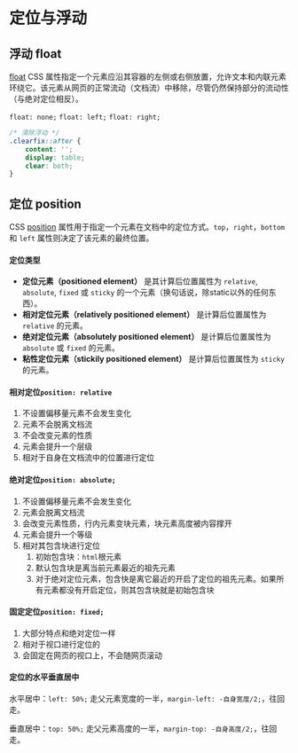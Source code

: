 # 定位与浮动

## 浮动 float

[float](https://developer.mozilla.org/zh-CN/docs/Web/CSS/float) CSS
属性指定一个元素应沿其容器的左侧或右侧放置，允许文本和内联元素环绕它。该元素从网页的正常流动（文档流）中移除，尽管仍然保持部分的流动性（与绝对定位相反）。

`float: none;` `float: left;` `float: right;`

```css
/* 清除浮动 */
.clearfix::after {
    content: '';
    display: table;
    clear: both;
}
```

## 定位 position

CSS [position](https://developer.mozilla.org/zh-CN/docs/Web/CSS/position) 属性用于指定一个元素在文档中的定位方式。`top`，`right`，`bottom`
和 `left` 属性则决定了该元素的最终位置。

#### 定位类型

- **定位元素（positioned element）** 是其计算后位置属性为 `relative`, `absolute`, `fixed` 或 `sticky` 的一个元素（换句话说，除static以外的任何东西）。
- **相对定位元素（relatively positioned element）** 是计算后位置属性为 `relative` 的元素。
- **绝对定位元素（absolutely positioned element）** 是计算后位置属性为 `absolute` 或 `fixed` 的元素。
- **粘性定位元素（stickily positioned element）** 是计算后位置属性为 `sticky` 的元素。

#### 相对定位`position: relative`

1. 不设置偏移量元素不会发生变化
2. 元素不会脱离文档流
3. 不会改变元素的性质
4. 元素会提升一个层级
5. 相对于自身在文档流中的位置进行定位

#### 绝对定位`position: absolute;`

1. 不设置偏移量元素不会发生变化
2. 元素会脱离文档流
3. 会改变元素性质，行内元素变块元素，块元素高度被内容撑开
4. 元素会提升一个等级
5. 相对其包含块进行定位
    1. 初始包含块：`html`根元素
    2. 默认包含块是离当前元素最近的祖先元素
    3. 对于绝对定位元素，包含快是离它最近的开启了定位的祖先元素。如果所有元素都没有开启定位，则其包含块就是初始包含块

#### 固定定位`position: fixed;`

1. 大部分特点和绝对定位一样
2. 相对于视口进行定位的
3. 会固定在网页的视口上，不会随网页滚动

#### 定位的水平垂直居中

水平居中：`left: 50%;` 走父元素宽度的一半，`margin-left: -自身宽度/2;`，往回走。

垂直居中：`top: 50%;` 走父元素高度的一半，`margin-top: -自身高度/2;`，往回走。
